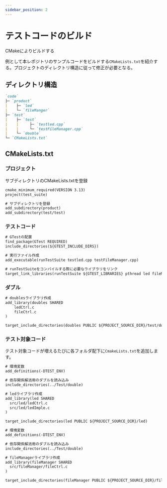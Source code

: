 ```yaml
---
sidebar_position: 2
---
```


# テストコードのビルド

CMakeによりビルドする

例として本レポジトリのサンプルコードをビルドする`CMakeLists.txt`を紹介する。プロジェクトのディレクトリ構造に従って修正が必要となる。

## ディレクトリ構造

```markdown
`code`
├─ `product`
|    ├─ `led`
|    └─ `fileManger`
├─ `test`
|    ├─ `test`
|    |     ├─ `testled.cpp`
|    |     └─ `testFileManager.cpp`
|    └─ `double`
└─ `CMakeLists.txt`
```

## CMakeLists.txt

### プロジェクト

サブディレクトリのCMakeLists.txtを登録

```CMakeLists.txt title="./CMakeLists.txt"
cmake_minimum_required(VERSION 3.13)
project(test_suite)

# サブディレクトリを登録
add_subdirectory(product)
add_subdirectory(test/test)
```

### テストコード

```CMakeLists.txt title="test/test/CMakeLists.txt"
# GTestの配置
find_package(GTest REQUIRED)
include_directories(${GTEST_INCLUDE_DIRS})

# 実行ファイル作成
add_executable(runTestSuite testled.cpp testFileManager.cpp)

# runTestSuiteをコンパイルする際に必要なライブラリをリンク
target_link_libraries(runTestSuite ${GTEST_LIBRARIES} pthread led fileManger doubles)
```

### ダブル

```CMakeLists.txt title="Test/double/CMakeLists.txt"
# doublesライブラリ作成
add_library(doubles SHARED
    ledCtrl.c
    fileCtrl.c
)

target_include_directories(doubles PUBLIC ${PROJECT_SOURCE_DIR}/test/double)
```

### テスト対象コード

テスト対象コードが増えるたびに各フォルダ配下に`CmakeLists.txt`を追加します。

```CMakeLists.txt title="led/CMakeLists.txt"
# 環境変数
add_definitions(-DTEST_ENV)

# 依存関係解消用のダブルを読み込み
include_directories(../Test/double)

# ledライブラリ作成
add_library(led SHARED
  src/led/ledCtrl.c
  src/led/ledImple.c
)

target_include_directories(led PUBLIC ${PROJECT_SOURCE_DIR}/led)
```

```CMakeLists.txt title="fileManager/CMakeLists.txt"
# 環境変数
add_definitions(-DTEST_ENV)

# 依存関係解消用のダブルを読み込み
include_directories(../Test/double)

# fileManagerライブラリ作成
add_library(fileManager SHARED
  src/fileManager/fileCtrl.c
)

target_include_directories(fileManager PUBLIC ${PROJECT_SOURCE_DIR}/fileManager)
```